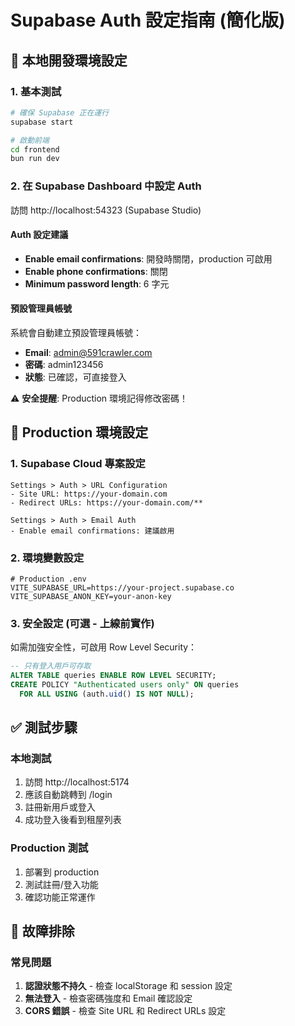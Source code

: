 # Supabase Auth 設定指南 (簡化版)

## 🔐 本地開發環境設定

### 1. 基本測試
```bash
# 確保 Supabase 正在運行
supabase start

# 啟動前端
cd frontend
bun run dev
```

### 2. 在 Supabase Dashboard 中設定 Auth
訪問 http://localhost:54323 (Supabase Studio)

#### Auth 設定建議
- **Enable email confirmations**: 開發時關閉，production 可啟用
- **Enable phone confirmations**: 關閉
- **Minimum password length**: 6 字元

#### 預設管理員帳號
系統會自動建立預設管理員帳號：
- **Email**: admin@591crawler.com
- **密碼**: admin123456
- **狀態**: 已確認，可直接登入

⚠️ **安全提醒**: Production 環境記得修改密碼！

## 🚀 Production 環境設定

### 1. Supabase Cloud 專案設定
```
Settings > Auth > URL Configuration
- Site URL: https://your-domain.com
- Redirect URLs: https://your-domain.com/**

Settings > Auth > Email Auth
- Enable email confirmations: 建議啟用
```

### 2. 環境變數設定
```env
# Production .env
VITE_SUPABASE_URL=https://your-project.supabase.co
VITE_SUPABASE_ANON_KEY=your-anon-key
```

### 3. 安全設定 (可選 - 上線前實作)
如需加強安全性，可啟用 Row Level Security：
```sql
-- 只有登入用戶可存取
ALTER TABLE queries ENABLE ROW LEVEL SECURITY;
CREATE POLICY "Authenticated users only" ON queries
  FOR ALL USING (auth.uid() IS NOT NULL);
```

## ✅ 測試步驟

### 本地測試
1. 訪問 http://localhost:5174 
2. 應該自動跳轉到 /login
3. 註冊新用戶或登入
4. 成功登入後看到租屋列表

### Production 測試  
1. 部署到 production
2. 測試註冊/登入功能
3. 確認功能正常運作

## 🔧 故障排除

### 常見問題
1. **認證狀態不持久** - 檢查 localStorage 和 session 設定
2. **無法登入** - 檢查密碼強度和 Email 確認設定
3. **CORS 錯誤** - 檢查 Site URL 和 Redirect URLs 設定